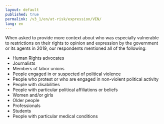 ```yaml
---
layout: default
published: true
permalink: /v3_1/en/at-risk/expression/VEN/
lang: en
---
```


When asked to provide more context about who was especially vulnerable to restrictions on their rights to opinion and expression by the government or its agents in 2019, our respondents mentioned all of the following:
-	Human Rights advocates
-	Journalists
-	Members of labor unions
-	People engaged in or suspected of political violence
-	People who protest or who are engaged in non-violent political activity
-	People with disabilities
-	People with particular political affiliations or beliefs
-	Women and/or girls
-	Older people
-	Professionals
-	Students
-	People with particular medical conditions
